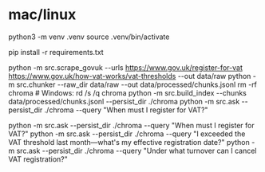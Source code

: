 # mac/linux
python3 -m venv .venv
source .venv/bin/activate

pip install -r requirements.txt


python -m src.scrape_govuk --urls https://www.gov.uk/register-for-vat https://www.gov.uk/how-vat-works/vat-thresholds --out data/raw
python -m src.chunker --raw_dir data/raw --out data/processed/chunks.jsonl
rm -rf chroma                  # Windows: rd /s /q chroma
python -m src.build_index --chunks data/processed/chunks.jsonl --persist_dir ./chroma
python -m src.ask --persist_dir ./chroma --query "When must I register for VAT?"



python -m src.ask --persist_dir ./chroma --query "When must I register for VAT?"
python -m src.ask --persist_dir ./chroma --query "I exceeded the VAT threshold last month—what's my effective registration date?"
python -m src.ask --persist_dir ./chroma --query "Under what turnover can I cancel VAT registration?"



